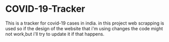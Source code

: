 # COVID-19-Tracker
This is a tracker for covid-19 cases in india.
in this project web scrapping is used so if the design of the website that i'm using changes the code might not work,but i'll try to update it if that happens.
